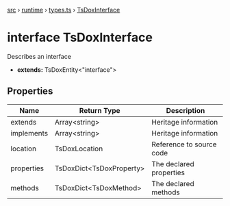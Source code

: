 [src](src.md) &rsaquo; [runtime](src-runtime.md) &rsaquo; [types.ts](src-runtime-types.ts.md) &rsaquo; [TsDoxInterface](src-runtime-types.ts-TsDoxInterface.md)
# interface TsDoxInterface
Describes an interface

* **extends:** TsDoxEntity<"interface">
## Properties
|Name|Return Type|Description|
|---|---|---|
|extends|Array\<string\>|Heritage information|
|implements|Array\<string\>|Heritage information|
|location|TsDoxLocation|Reference to source code|
|properties|TsDoxDict\<TsDoxProperty\>|The declared properties|
|methods|TsDoxDict\<TsDoxMethod\>|The declared methods|
